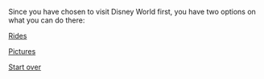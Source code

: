 Since you have chosen to visit Disney World first, you have two options on what you can do there:
 
[Rides](whatsnext.md)

[Pictures](afterpictures.md)

[Start over](../home.md)